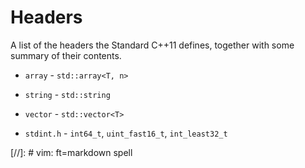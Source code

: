 Headers
=======

A list of the headers the Standard C++11 defines, together with some
summary of their contents.

 - `array`	- `std::array<T, n>`
 - `string`	- `std::string`
 - `vector`	- `std::vector<T>`

 - `stdint.h`	- `int64_t`, `uint_fast16_t`, `int_least32_t`


[//]:	# vim: ft=markdown spell
